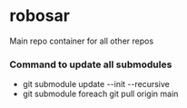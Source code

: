 # robosar
Main repo container for all other repos
### Command to update all submodules
* git submodule update --init --recursive
* git submodule foreach git pull origin main
